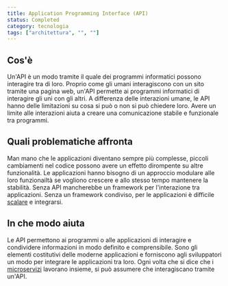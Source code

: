 ```yaml
---
title: Application Programming Interface (API)
status: Completed
category: tecnologia
tags: ["architettura", "", ""]
---
```


## Cos'è

Un'API è un modo tramite il quale dei programmi informatici possono interagire tra di loro.
Proprio come gli umani interagiscono con un sito tramite una pagina web, un'API permette ai programmi informatici di interagire gli uni con gli altri.
A differenza delle interazioni umane, le API hanno delle limitazioni su cosa si può o non si può chiedere loro.
Avere un limite alle interazioni aiuta a creare una comunicazione stabile e funzionale tra programmi.

## Quali problematiche affronta

Man mano che le applicazioni diventano sempre più complesse, piccoli cambiamenti nel codice possono avere un effetto dirompente su altre funzionalità.
Le applicazioni hanno bisogno di un approccio modulare alle loro funzionailtà se vogliono crescere e allo stesso tempo mantenere la stabilità.
Senza API mancherebbe un framework per l'interazione tra applicazioni.
Senza un framework condiviso, per le applicazioni è difficile [scalare](/it/scalability/) e integrarsi.

## In che modo aiuta

Le API permettono ai programmi o alle applicazioni di interagire e condividere informazioni in modo definito e comprensibile.
Sono gli elementi costitutivi delle moderne applicazioni e forniscono agli sviluppatori un modo per integrare le applicazioni tra loro.
Ogni volta che si dice che i [microservizi](/it/microservices/) lavorano insieme, si può assumere che interagiscano tramite un'API.
